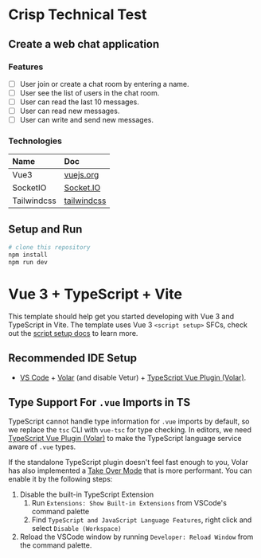 # Crisp Technical Test

## Create a web chat application

### Features

- [ ] User join or create a chat room by entering a name.
- [ ] User see the list of users in the chat room.
- [ ] User can read the last 10 messages.
- [ ] User can read new messages.
- [ ] User can write and send new messages.

### Technologies

| Name        | Doc                                     |
| :---------- | :-------------------------------------- |
| Vue3        | [vuejs.org](https://vuejs.org/)         |
| SocketIO    | [Socket.IO](https://socket.io/en/)      |
| Tailwindcss | [tailwindcss](https://tailwindcss.com/) |

## Setup and Run

```bash
# clone this repository
npm install
npm run dev
```

# Vue 3 + TypeScript + Vite

This template should help get you started developing with Vue 3 and TypeScript in Vite. The template uses Vue 3 `<script setup>` SFCs, check out the [script setup docs](https://v3.vuejs.org/api/sfc-script-setup.html#sfc-script-setup) to learn more.

## Recommended IDE Setup

- [VS Code](https://code.visualstudio.com/) + [Volar](https://marketplace.visualstudio.com/items?itemName=Vue.volar) (and disable Vetur) + [TypeScript Vue Plugin (Volar)](https://marketplace.visualstudio.com/items?itemName=Vue.vscode-typescript-vue-plugin).

## Type Support For `.vue` Imports in TS

TypeScript cannot handle type information for `.vue` imports by default, so we replace the `tsc` CLI with `vue-tsc` for type checking. In editors, we need [TypeScript Vue Plugin (Volar)](https://marketplace.visualstudio.com/items?itemName=Vue.vscode-typescript-vue-plugin) to make the TypeScript language service aware of `.vue` types.

If the standalone TypeScript plugin doesn't feel fast enough to you, Volar has also implemented a [Take Over Mode](https://github.com/johnsoncodehk/volar/discussions/471#discussioncomment-1361669) that is more performant. You can enable it by the following steps:

1. Disable the built-in TypeScript Extension
   1. Run `Extensions: Show Built-in Extensions` from VSCode's command palette
   2. Find `TypeScript and JavaScript Language Features`, right click and select `Disable (Workspace)`
2. Reload the VSCode window by running `Developer: Reload Window` from the command palette.
